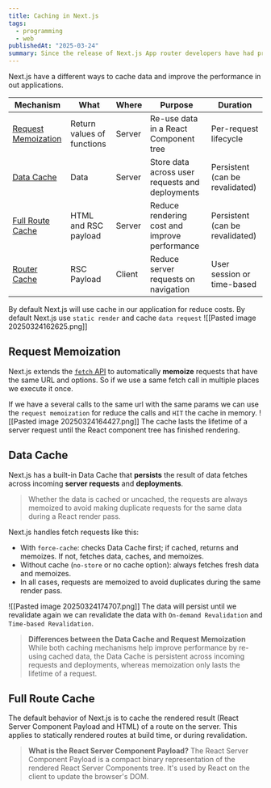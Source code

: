 ```yaml
---
title: Caching in Next.js
tags:
  - programming
  - web
publishedAt: "2025-03-24"
summary: Since the release of Next.js App router developers have had problems and these notes try to clarify the picture.
---
```


Next.js have a different ways to cache data and improve the performance in out applications.

| **Mechanism**            | **What**                   | **Where** | **Purpose**                                     | **Duration**                    |
| ------------------------ | -------------------------- | --------- | ----------------------------------------------- | ------------------------------- |
| [Request Memoization](#) | Return values of functions | Server    | Re-use data in a React Component tree           | Per-request lifecycle           |
| [Data Cache](#)          | Data                       | Server    | Store data across user requests and deployments | Persistent (can be revalidated) |
| [Full Route Cache](#)    | HTML and RSC payload       | Server    | Reduce rendering cost and improve performance   | Persistent (can be revalidated) |
| [Router Cache](#)        | RSC Payload                | Client    | Reduce server requests on navigation            | User session or time-based      |

By default Next.js will use cache in our application for reduce costs. By default Next.js use `static render` and cache `data request`
![[Pasted image 20250324162625.png]]

## Request Memoization

Next.js extends the [`fetch` API](https://nextjs.org/docs/app/building-your-application/caching#fetch) to automatically **memoize** requests that have the same URL and options. So if we use a same fetch call in multiple places we execute it once.

If we have a several calls to the same url with the same params we can use the `request memoization` for reduce the calls and `HIT` the cache in memory.
![[Pasted image 20250324164427.png]]
The cache lasts the lifetime of a server request until the React component tree has finished rendering.

## Data Cache

Next.js has a built-in Data Cache that **persists** the result of data fetches across incoming **server requests** and **deployments**.

> Whether the data is cached or uncached, the requests are always memoized to avoid making duplicate requests for the same data during a React render pass.

Next.js handles fetch requests like this:

- With `force-cache`: checks Data Cache first; if cached, returns and memoizes. If not, fetches data, caches, and memoizes.
- Without cache (`no-store` or no cache option): always fetches fresh data and memoizes.
- In all cases, requests are memoized to avoid duplicates during the same render pass.

![[Pasted image 20250324174707.png]]
The data will persist until we revalidate again we can revalidate the data with `On-demand Revalidation` and `Time-based Revalidation`.

> **Differences between the Data Cache and Request Memoization**
> While both caching mechanisms help improve performance by re-using cached data, the Data Cache is persistent across incoming requests and deployments, whereas memoization only lasts the lifetime of a request.

## Full Route Cache

The default behavior of Next.js is to cache the rendered result (React Server Component Payload and HTML) of a route on the server. This applies to statically rendered routes at build time, or during revalidation.

> **What is the React Server Component Payload?**
> The React Server Component Payload is a compact binary representation of the rendered React Server Components tree. It's used by React on the client to update the browser's DOM.
